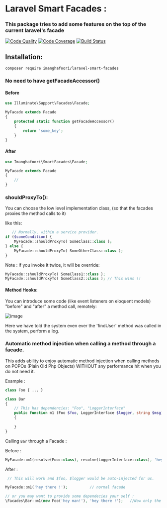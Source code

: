 # Laravel Smart Facades :

### This package tries to add some features on the top of the current laravel's facade

[![Code Quality](https://scrutinizer-ci.com/g/imanghafoori1/laravel-smart-facades/badges/quality-score.png?b=master)](https://scrutinizer-ci.com/g/imanghafoori1/laravel-smart-facades/?branch=master)
[![Code Coverage](https://scrutinizer-ci.com/g/imanghafoori1/laravel-smart-facades/badges/coverage.png?b=master)](https://scrutinizer-ci.com/g/imanghafoori1/laravel-smart-facades/?branch=master)
[![Build Status](https://travis-ci.org/imanghafoori1/laravel-smart-facades.svg?branch=master)](https://travis-ci.org/imanghafoori1/laravel-smart-facades)

## Installation:

```
composer require imanghafoori/laravel-smart-facades
```


### No need to have getFacadeAccessor()


#### Before
```php
use Illuminate\Support\Facades\Facade;

MyFacade extends Facade
{
    protected static function getFacadeAccessor()
    {
        return 'some_key';
    }
}
```

#### After
```php
use Imanghafoori\SmartFacades\Facade;

MyFacade extends Facade
{
    //
}
```


### shouldProxyTo():

You can choose the low level implementation class, (so that the facades proxies the method calls to it)

like this:
```php
   // Normally, within a service provider.
if ($someCondition) {
    MyFacade::shouldProxyTo( SomeClass::class );
} else {
    MyFacade::shouldProxyTo( SomeOtherClass::class );
}
```

Note : if you invoke it twice, it will be override:
```php
MyFacade::shouldProxyTo( SomeClass1::class );
MyFacade::shouldProxyTo( SomeClass2::class ); // This wins !!
```


#### Method Hooks:
You can introduce some code (like event listeners on eloquent models) "before" and "after" a method call, remotely:

![image](https://user-images.githubusercontent.com/6961695/71646327-f100db00-2cfb-11ea-9277-1271395efca0.png)

Here we have told the system even ever the 'findUser' method was called in the system, perform a log.

### Automatic method injection when calling a method through a facade.

This adds ability to enjoy automatic method injection when calling methods on POPOs (Plain Old Php Objects) WITHOUT any performance hit when you do not need it.

Example :
```php
class Foo { ... }

class Bar
{
    // This has dependencies: "Foo", "LoggerInterface"
    public function m1 (Foo $foo, LoggerInterface $logger, string $msg)
    {
       
    }
}
```

Calling `Bar` through a Facade :

Before : 
```php
MyFacade::m1(resolve(Foo::class), resolve(LoggerInterface::class), 'hey there !'); 
```

After :
```php
 // This will work and $foo, $logger would be auto-injected for us.

MyFacade::m1('hey there !');          // normal facade

// or you may want to provide some dependecies your self :
\Facades\Bar::m1(new Foo('hey man!'), 'hey there !');   //Now only the Logger is injected
```

